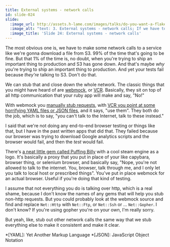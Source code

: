 ```yaml
---
title: External systems - network calls
id: slide-024
slide:
  :image_url: http://assets.h-lame.com/images/talks/do-you-want-a-flake-with-that/slides/024.png
  :image_alt: "text: 3. External systems - network calls; If we have to talk to an external system over the network, that can break in so many ways; Fixed with: stubbing and closing down the network; For http we can use the webmock or vcr gems to stub responses; or for browser-driving tests you might want puffing-billy to block the browser itself; Manual stubs for other network connection types (but it's all http these days, right?)"
  :image_title: 'Slide 24: External systems - network calls'
---
```

The most obvious one is, we have to make some network calls to a service like
we're gonna download a file from S3.  99% of the time that's going to be fine.
But that 1% of the time is, no doubt, when you're trying to ship an important thing to production and S3 has gone down. And that's maybe _why_ you're trying to ship an important thing to production. And yet your tests fail because _they're_ talking to S3. Don't do that.

We can stub that and close down the whole network. The classic things that you might have heard of are [webmock](https://github.com/bblimke/webmock), or [VCR](https://github.com/vcr/vcr).  Basically, they sit on top of all http communication that your ruby app will make and say, "No!"

With webmock you [manually stub requests](https://github.com/bblimke/webmock?tab=readme-ov-file#stubbing), with [VCR you point at some horrifying YAML files or JSON files](https://github.com/vcr/vcr?tab=readme-ov-file#usage), and it says, "use them". They both do the job, which is to say, "you can't talk to the Internet, talk to these instead."

I said that we're not doing any end-to-end browser testing or things like that, but I have in the past written apps that did that.  They failed because our browser was trying to download Google analytics scripts and the browser would fail, and then the _test_ would fail.

There's [a neat little gem called Puffing Billy](https://github.com/oesmith/puffing-billy) with a cool steam engine as a logo.  It's basically a proxy that you put in place of your like capybara, browser thing, or selenium browser, and basically say, "Nope, you're not allowed to talk to the internet.  You, browser, talk through me, and I only let you talk to local host or prescribed things". You've put in place webmock for an actual browser.  Useful if you're doing that kind of testing.

I assume that not everything you do is talking over http, which is a real shame, because I don't know the names of any gems that will help you stub non-http requests.  But you could probably look at the webmock source and find and replace `Net::Http` with `Net::Ftp`, or `Net::Ssh` or ... `Net::Gopher`. I don't know?  If you're using gopher you're on your own, I'm really sorry.

But yeah, like, stub out other network calls the same way that we stub everything else to make it consistent and make it clear.

*[YAML]: Yet Another Markup Language
*[JSON]: JavaScript Object Notation
